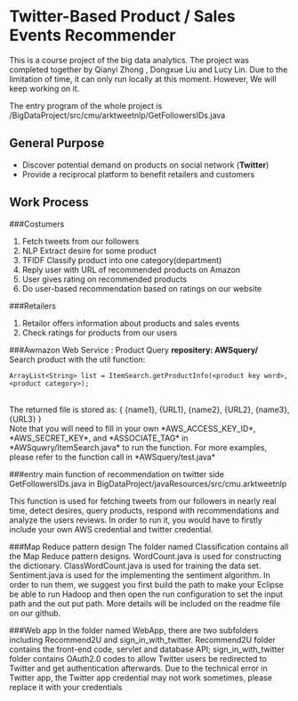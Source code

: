 Twitter-Based Product / Sales Events Recommender
========================
This is a course project of the big data analytics. 
The project was completed together by  Qianyi Zhong ,  Dongxue Liu and Lucy Lin.
Due to the limitation of time, it can only run locally at this moment. However, We will keep working on it.


The entry program of the whole project is /BigDataProject/src/cmu/arktweetnlp/GetFollowersIDs.java



## General Purpose
*  Discover potential demand on products on social network (**Twitter**)
*  Provide a reciprocal platform to benefit retailers and customers

## Work Process
###Costumers
   1.  Fetch tweets from our followers 
   2.  NLP Extract desire for some product
   3.  TFIDF Classify product into one category(department)
   4.  Reply user with URL of recommended products on Amazon
   5.  User gives rating on recommended products
   6.  Do user-based recommendation based on ratings on our website

###Retailers
   1.  Retailor offers information about products and sales events
   2.  Check ratings for products from our users



###Awmazon Web Service : Product Query
   **repositery: AWSquery/<br>**
Search product with the util function:
```
ArrayList<String> list = ItemSearch.getProductInfo(<product key word>, <product category>);
```
<br>
 The returned file is stored as: { {name1}, {URL1}, {name2}, {URL2}, {name3}, {URL3} }<br>  Note that you will need to fill in your own *AWS_ACCESS_KEY_ID*, *AWS_SECRET_KEY*, and *ASSOCIATE_TAG* in *AWSquwry/ItemSearch.java* to run the function. For more examples, please refer to the function call in *AWSquery/test.java*<br>

###entry main function of recommendation on twitter side
GetFollowersIDs.java in BigDataProject/javaResources/src/cmu.arktweetnlp

This function is used for fetching tweets from our followers in nearly real time, detect desires, query products, respond with recommendations and analyze the users reviews. In order to run it, you would have to firstly include your own AWS credential and twitter credential. 
   
###Map Reduce pattern design
The folder named Classification contains all the Map Reduce pattern designs. WordCount.java is used for constructing the dictionary. ClassWordCount.java is used for training the data set.  Sentiment.java is used for the implementing the sentiment algorithm. In order to run them, we suggest you first build the path to make your Eclipse be able to run Hadoop and then open the run configuration to set the input path and the out put path. More details will be included on the readme file on our github.

###Web app
In the folder named WebApp, there are two subfolders including Recommend2U and sign_in_with_twitter. Recommend2U folder contains the front-end code, servlet and database API; sign_in_with_twitter folder contains OAuth2.0 codes to allow Twitter users be redirected to Twitter and get authentication afterwards. Due to the technical error in Twitter app, the Twitter app credential may not work sometimes, please replace it with your credentials

